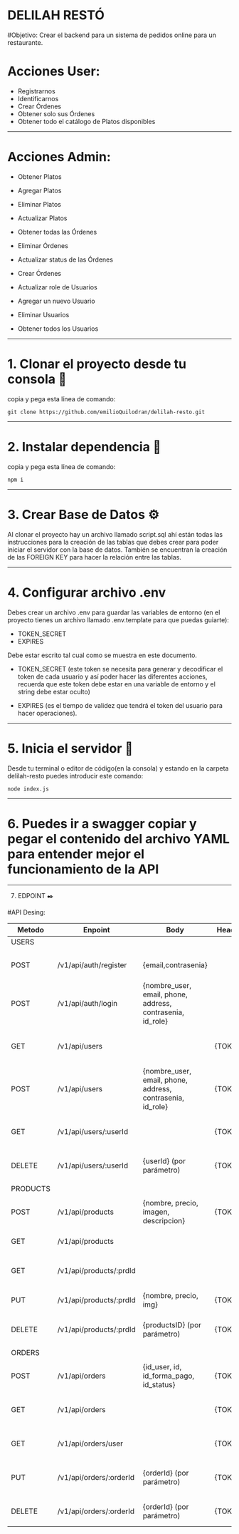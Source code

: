 # DELILAH RESTÓ

#Objetivo:
Crear el backend para un sistema de pedidos online para un restaurante.

# Acciones User:
- Registrarnos
- Identificarnos
- Crear Órdenes
- Obtener solo sus Órdenes
- Obtener todo el catálogo de Platos disponibles
----------------------------------------------------------------------------------------------------------

# Acciones Admin:
- Obtener Platos
- Agregar Platos
- Eliminar Platos
- Actualizar Platos

- Obtener todas las Órdenes
- Eliminar Órdenes
- Actualizar status de las Órdenes
- Crear Órdenes
- Actualizar role de Usuarios
- Agregar un nuevo Usuario
- Eliminar Usuarios
- Obtener todos los Usuarios
----------------------------------------------------------------------------------------------------------

# 1. Clonar el proyecto desde tu consola 🚀

copia y pega esta línea de comando:

```
git clone https://github.com/emilioQuilodran/delilah-resto.git
```

----------------------------------------------------------------------------------------------------------

# 2. Instalar dependencia 🔧

copia y pega esta línea de comando:

```
npm i
```

----------------------------------------------------------------------------------------------------------

# 3. Crear Base de Datos ⚙️

Al clonar el proyecto hay un archivo llamado script.sql ahí están 
todas las instrucciones para la creación de las tablas que debes 
crear para poder iniciar el servidor con la base de datos. 
También se encuentran la creación de las FOREIGN KEY para 
hacer la relación entre las tablas.

----------------------------------------------------------------------------------------------------------

# 4. Configurar archivo .env

Debes crear un archivo .env para guardar las variables de entorno (en el proyecto tienes un archivo llamado .env.template para que puedas guiarte):

- TOKEN_SECRET
- EXPIRES

Debe estar escrito tal cual como se muestra en este documento.

- TOKEN_SECRET (este token se necesita para generar y decodificar 
el token de cada usuario y así poder hacer las diferentes acciones, 
recuerda que este token debe estar en una variable de entorno y el string debe estar oculto)

- EXPIRES (es el tiempo de validez que tendrá el token 
del usuario para hacer operaciones).

----------------------------------------------------------------------------------------------------------

# 5. Inicia el servidor 🚀

Desde tu terminal o editor de código(en la consola) y estando en la carpeta delilah-resto puedes introducir este comando:

```
node index.js
```

----------------------------------------------------------------------------------------------------------

# 6. Puedes ir a swagger copiar y pegar el contenido del archivo YAML para entender mejor el funcionamiento de la API

----------------------------------------------------------------------------------------------------------

7. EDPOINT ✒️

#API Desing:

| Metodo  | Enpoint                | Body                                                     | Header  | Descripcion                        |
|---------|------------------------|----------------------------------------------------------|---------|------------------------------------|
| USERS   |                        |                                                          |         |                                    |
|         |                        |                                                          |         |                                    |
| POST    | /v1/api/auth/register  |{email,contrasenia}                                       |         | Registra un usuario nuevo          |
| POST    | /v1/api/auth/login     |{nombre_user, email, phone, address, contrasenia, id_role}|         | Inicio de sesión del usuario       |
| GET     | /v1/api/users          |                                                          | {TOKEN} | Obtiene todos los usuarios (Admin) |
| POST    | /v1/api/users          |{nombre_user, email, phone, address, contrasenia, id_role}| {TOKEN} | Crear un nuevo usuario (Admin)     |
| GET     | /v1/api/users/:userId  |                                                          | {TOKEN} | Obtiene usuario por su ID (Admin)  |
| DELETE  | /v1/api/users/:userId  |{userId} (por parámetro)                                  | {TOKEN} | Elimina Usuario (Admin)            |
|         |                        |                                                          |         |                                    |
| PRODUCTS|                        |                                                          |         |                                    |
|         |                        |                                                          |         |                                    |
| POST    | /v1/api/products       |{nombre, precio, imagen, descripcion}                     | {TOKEN} | Crea un producto (Admin)           |
| GET     | /v1/api/products       |                                                          |         |Devuelve todos los productos        |
| GET     | /v1/api/products/:prdId|                                                          |         | Devuelve un producto según su ID   |
| PUT     | /v1/api/products/:prdId|{nombre, precio, img}                                     | {TOKEN} | Actualiza un plato (Admin)         |
| DELETE  | /v1/api/products/:prdId|{productsID} (por parámetro)                              | {TOKEN} | Elimina un plato (Admin)           |
|         |                        |                                                          |         |                                    |
| ORDERS  |                        |                                                          |         |                                    |
|         |                        |                                                          |         |                                    |
| POST    | /v1/api/orders         |{id_user, id, id_forma_pago, id_status}                   | {TOKEN} | Crea una nueva orden               |
| GET     | /v1/api/orders         |                                                          | {TOKEN} | Obtiene todas las órdenes (Admin)  |
| GET     | /v1/api/orders/user    |                                                          | {TOKEN} | Obtiene las órdener del usuario    |
| PUT     | /v1/api/orders/:orderId|{orderId} (por parámetro)                                 | {TOKEN} | Actualiza status orden (Admin)     |
| DELETE  | /v1/api/orders/:orderId|{orderId} (por parámetro)                                 | {TOKEN} | Elimina la orden (Admin)           |
